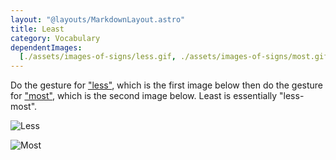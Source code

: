 ```yaml
---
layout: "@layouts/MarkdownLayout.astro"
title: Least
category: Vocabulary
dependentImages:
  [./assets/images-of-signs/less.gif, ./assets/images-of-signs/most.gif]
---
```


Do the gesture for ["less"](./less), which is the first image below
then do the gesture for ["most"](./most), which is the second image below.
Least is essentially "less-most".

![Less](@signs/less.gif)

![Most](@signs/most.gif)
